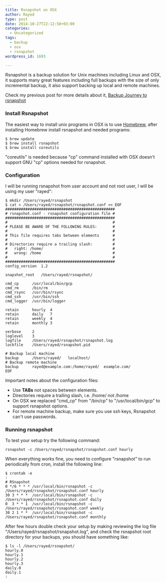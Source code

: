 ```yaml
---
title: Rsnapshot on OSX
author: Rayed
type: post
date: 2014-10-27T22:12:58+03:00
categories:
  - Uncategorized
tags:
  - backup
  - osx
  - rsnapshot
wordpress_id: 1693

---
```


Rsnapshot is a backup solution for Unix machines including Linux and OSX, it supports many great features including full backups with the size of only incremental backup, it also support backing up local and remote machines.

<!--more-->

Check my previous post for more details about it, [Backup Journey to rsnapshot](/blog/posts/2013/09/rsnapshot-protect-your-self-from-delete-mistakes/)

### Install Rsnapshot

The easiest way to install unix programs in OSX is to use <a href="http://brew.sh/">Homebrew</a>, after installing Homebrew install rsnapshot and needed programs:

    $ brew update
    $ brew install rsnapshot
    $ brew install coreutils

"coreutils" is needed because "cp" command installed with OSX doesn't support GNU "cp" options needed for rsnapshot.

### Configuration

I will be running rsnapshot from user account and not root user, I will be using my user "rayed":

    $ mkdir /Users/rayed/rsnapshot
    $ cat > /Users/rayed/rsnapshot/rsnapshot.conf << EOF
    #################################################
    # rsnapshot.conf - rsnapshot configuration file #
    #################################################
    #                                               #
    # PLEASE BE AWARE OF THE FOLLOWING RULES:       #
    #                                               #
    # This file requires tabs between elements      #
    #                                               #
    # Directories require a trailing slash:         #
    #   right: /home/                               #
    #   wrong: /home                                #
    #                                               #
    #################################################
    config_version	1.2

    snapshot_root	/Users/rayed/rsnapshot/

    cmd_cp		/usr/local/bin/gcp
    cmd_rm		/bin/rm
    cmd_rsync	/usr/bin/rsync
    cmd_ssh		/usr/bin/ssh
    cmd_logger	/usr/bin/logger

    retain		hourly	4
    retain		daily	7
    retain		weekly	4
    retain		monthly	3

    verbose		2
    loglevel	3
    logfile		/Users/rayed/rsnapshot/rsnapshot.log
    lockfile	/Users/rayed/rsnapshot.pid

    # Backup local machine
    backup		/Users/rayed/	localhost/
    # Backup remote machine
    backup		rayed@example.com:/home/rayed/	example.com/
    EOF

Important notes about the configuration files:

- Use <strong>TABs</strong> not spaces between elements.
- Directories require a trailing slash, i.e. /home/ not /home
- On OSX we replaced "cmd_cp" from "/bin/cp" to "/usr/local/bin/gcp" to support rsnapshot options.
- For remote machine backup, make sure you use ssh keys, Rsnapshot can't use passwords.


### Running rsnapshot

To test your setup try the following command:

    rsnapshot -c /Users/rayed/rsnapshot/rsnapshot.conf hourly

When everything works fine, you need to configure "rsnapshot" to run periodically from cron, install the following line:

    $ crontab -e
    :
    # RSnapshot
    0 */6 * * *	/usr/local/bin/rsnapshot -c /Users/rayed/rsnapshot/rsnapshot.conf hourly
    30 3 * * *	/usr/local/bin/rsnapshot -c /Users/rayed/rsnapshot/rsnapshot.conf daily
    0  3 * * 1	/usr/local/bin/rsnapshot -c /Users/rayed/rsnapshot/rsnapshot.conf weekly
    30 2 1 * *	/usr/local/bin/rsnapshot -c /Users/rayed/rsnapshot/rsnapshot.conf monthly

After few hours double check your setup by making reviewing the log file "/Users/rayed/rsnapshot/rsnapshot.log", and check the rsnapshot root directory for your backups, you should have something like:

    $ ls -l /Users/rayed/rsnapshot/
    hourly.0
    hourly.1
    hourly.2
    hourly.3
    daily.0
    daily.1
    :
